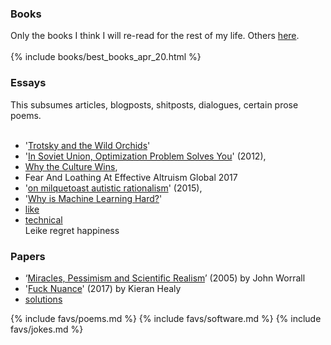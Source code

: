 <div class="accordion">
	<!--  -->
	<h3>Books</h3>
	<div>
		Only the books I think I will re-read for the rest of my life. Others <a href="/books">here</a>.<br><br>
		{%	include books/best_books_apr_20.html	%}
	</div>
	<!--  -->
	<h3>Essays</h3>
	<div>
		This subsumes articles, blogposts, shitposts, dialogues, certain prose poems.<br><br>
		<ul>
			<li>		'<a href="{{rort}}">Trotsky and the Wild Orchids</a>'	</li>
			<li>		'<a href="{{cosma}}">In Soviet Union, Optimization Problem Solves You</a>' (2012), </li>
			<li>		<a href="{{banks}}">Why the Culture Wins</a>,					</li> 
			<li>		Fear And Loathing At Effective Altruism Global 2017 			</li> 
			<li>		'<a href="{{kelsey}}">on milquetoast autistic rationalism</a>' (2015),	</li> 
			<li>		'<a href="{{zayd}}">Why is Machine Learning Hard?</a>'			</li>
			<li>		<a href="{{sittler}}">like</a>					</li>
			<li>		<a href="{{cs}}">technical</a>					</li>
			Leike regret happiness
		</ul>
	</div>
	<!--  -->
	<h3>Papers</h3>
	<div>
		<ul>
			<li>‘<a href="{{nma}}">Miracles, Pessimism and Scientific Realism</a>’ (2005) by John Worrall	</li>
			<li>'<a href="{{nuance}}">Fuck Nuance</a>' (2017) by Kieran Healy		</li>
			<li><a href="{{orseau}}">solutions</a>			</li>
		</ul>
	</div>
	<!--  -->
	{%	include favs/poems.md	%}
	{%	include favs/software.md	%}
	{%	include favs/jokes.md 		%}
</div>

